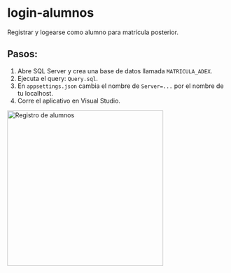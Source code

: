# login-alumnos
Registrar y logearse como alumno para matrícula posterior.
## Pasos:
1. Abre SQL Server y crea una base de datos llamada `MATRICULA_ADEX`.
2. Ejecuta el query: `Query.sql`.
3. En `appsettings.json` cambia el nombre de `Server=...` por el nombre de tu localhost.
4. Corre el aplicativo en Visual Studio.

<img width="356" alt="Registro de alumnos" src="https://github.com/CristianJhair/login-alumnos/assets/44480959/9a60fd2e-4e72-4f6f-a607-d0447602f2da">
